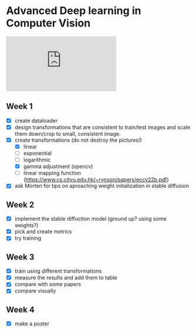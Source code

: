# Advanced Deep learning in Computer Vision 

![poster](https://github.com/jakwisn/DTU-Advanced-Deep-Learning-In-Computer-Vision/blob/main/ADLiCV_Poster___Exam_Variant%20(2).pdf)

## Week 1 
* [X] create dataloader 
* [X] design transformations that are consistent to train/test images and scale them down/crop to small, consistent image. 
* [X] create transformations (do not destroy the pictures!)
    * [X] linear 
    * [ ] exponential
    * [ ] logarithmic 
    * [X] gamma adjustment (opencv)
    * [ ] linear mapping function (https://www.cs.cityu.edu.hk/~rynson/papers/eccv22b.pdf)
* [X] ask Morten for tips on aproaching weight initialization in stable diffusion
## Week 2 
* [X] implement the stable diffuction model (ground up? using some weights?)
* [X] pick and create metrics   
* [X] try training

## Week 3 
* [X] train using different transformations 
* [X] measure the results and add them to table 
* [X] compare with some papers
* [X] compare visually

## Week 4  
* [X] make a poster 
